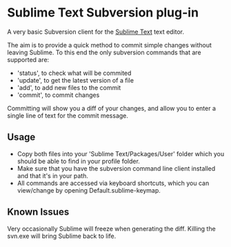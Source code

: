 Sublime Text Subversion plug-in
===============================

A very basic Subversion client for the [Sublime Text](http://www.sublimetext.com/) text editor.

The aim is to provide a quick method to commit simple changes without leaving Sublime.  To this end the only subversion commands that are supported are:

* 'status', to check what will be commited
* 'update', to get the latest version of a file
* 'add', to add new files to the commit
* 'commit', to commit changes

Committing will show you a diff of your changes, and allow you to enter a single line of text for the commit message.


Usage
-----

 * Copy both files into your 'Sublime Text/Packages/User' folder which you should be able to find in your profile folder.
 * Make sure that you have the subversion command line client installed and that it's in your path.
 * All commands are accessed via keyboard shortcuts, which you can view/change by opening Default.sublime-keymap.


Known Issues
------------

Very occasionally Sublime will freeze when generating the diff.  Killing the svn.exe will bring Sublime back to life.
